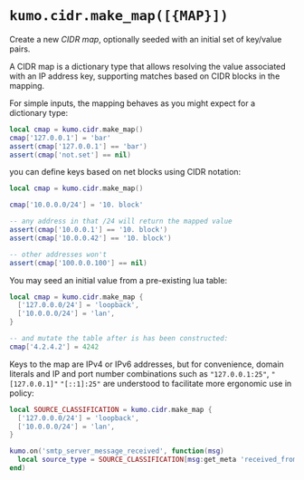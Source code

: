 # `kumo.cidr.make_map([{MAP}])`

Create a new *CIDR map*, optionally seeded with an initial set of
key/value pairs.

A CIDR map is a dictionary type that allows resolving the value
associated with an IP address key, supporting matches based on CIDR blocks
in the mapping.

For simple inputs, the mapping behaves as you might expect for a dictionary
type:

```lua
local cmap = kumo.cidr.make_map()
cmap['127.0.0.1'] = 'bar'
assert(cmap['127.0.0.1'] == 'bar')
assert(cmap['not.set'] == nil)
```

you can define keys based on net blocks using CIDR notation:

```lua
local cmap = kumo.cidr.make_map()

cmap['10.0.0.0/24'] = '10. block'

-- any address in that /24 will return the mapped value
assert(cmap['10.0.0.1'] == '10. block')
assert(cmap['10.0.0.42'] == '10. block')

-- other addresses won't
assert(cmap['100.0.0.100'] == nil)
```

You may seed an initial value from a pre-existing lua table:

```lua
local cmap = kumo.cidr.make_map {
  ['127.0.0.0/24'] = 'loopback',
  ['10.0.0.0/24'] = 'lan',
}

-- and mutate the table after is has been constructed:
cmap['4.2.4.2'] = 4242
```

Keys to the map are IPv4 or IPv6 addresses, but for convenience, domain
literals and IP and port number combinations such as `"127.0.0.1:25"`,
`"[127.0.0.1]"` `"[::1]:25"` are understood to facilitate more ergonomic use in
policy:

```lua
local SOURCE_CLASSIFICATION = kumo.cidr.make_map {
  ['127.0.0.0/24'] = 'loopback',
  ['10.0.0.0/24'] = 'lan',
}

kumo.on('smtp_server_message_received', function(msg)
  local source_type = SOURCE_CLASSIFICATION[msg:get_meta 'received_from']
end)
```

